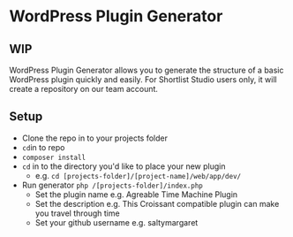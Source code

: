 # WordPress Plugin Generator

## WIP

WordPress Plugin Generator allows you to generate the structure of a basic WordPress plugin quickly and easily.
For Shortlist Studio users only, it will create a repository on our team account.

## Setup

* Clone the repo in to your projects folder
* `cd`in to repo
* `composer install`
* `cd` in to the directory you'd like to place your new plugin 
    * e.g. `cd [projects-folder]/[project-name]/web/app/dev/` 
* Run generator `php /[projects-folder]/index.php`
    * Set the plugin name e.g. Agreable Time Machine Plugin
    * Set the description e.g. This Croissant compatible plugin can make you travel through time
    * Set your github username e.g. saltymargaret

